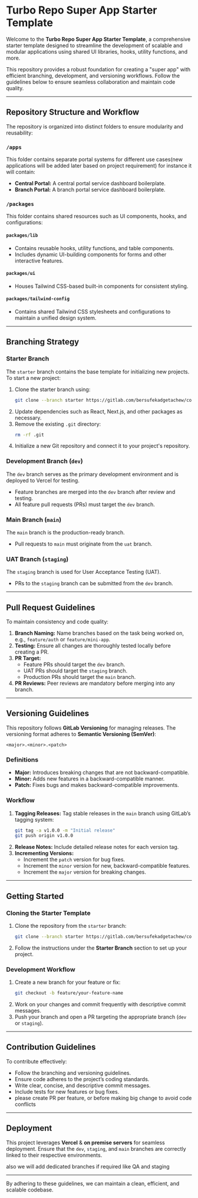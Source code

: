 # Turbo Repo Super App Starter Template

Welcome to the **Turbo Repo Super App Starter Template**, a comprehensive starter template designed to streamline the development of scalable and modular applications using shared UI libraries, hooks, utility functions, and more.

This repository provides a robust foundation for creating a "super app" with efficient branching, development, and versioning workflows. Follow the guidelines below to ensure seamless collaboration and maintain code quality.

---

## Repository Structure and Workflow

The repository is organized into distinct folders to ensure modularity and reusability:

### `/apps`
This folder contains separate portal systems for different use cases(new applications will be added later based on project requirement) for instance it will contain:
- **Central Portal:**  A central portal service dashboard boilerplate.
- **Branch Portal:** A branch portal service dashboard boilerplate.

### `/packages`
This folder contains shared resources such as UI components, hooks, and configurations:

#### `packages/lib`
- Contains reusable hooks, utility functions, and table components.
- Includes dynamic UI-building components for forms and other interactive features.

#### `packages/ui`
- Houses Tailwind CSS-based built-in components for consistent styling.

#### `packages/tailwind-config`
- Contains shared Tailwind CSS stylesheets and configurations to maintain a unified design system.

---

## Branching Strategy

### **Starter Branch**
The `starter` branch contains the base template for initializing new projects. To start a new project:
1. Clone the starter branch using:
   ```bash
   git clone --branch starter https://gitlab.com/bersufekadgetachew/coop-super-app-web.git
   ```
2. Update dependencies such as React, Next.js, and other packages as necessary.
3. Remove the existing `.git` directory:
   ```bash
   rm -rf .git
   ```
4. Initialize a new Git repository and connect it to your project's repository.

### **Development Branch (`dev`)**
The `dev` branch serves as the primary development environment and is deployed to Vercel for testing.
- Feature branches are merged into the `dev` branch after review and testing.
- All feature pull requests (PRs) must target the `dev` branch.

### **Main Branch (`main`)**
The `main` branch is the production-ready branch.
- Pull requests to `main` must originate from the `uat` branch.

### **UAT Branch (`staging`)**
The `staging` branch is used for User Acceptance Testing (UAT).
- PRs to the `staging` branch can be submitted from the `dev` branch.

---

## Pull Request Guidelines

To maintain consistency and code quality:
1. **Branch Naming:** Name branches based on the task being worked on, e.g., `feature/auth` or `feature/mini-app`.
2. **Testing:** Ensure all changes are thoroughly tested locally before creating a PR.
3. **PR Target:**
   - Feature PRs should target the `dev` branch.
   - UAT PRs should target the `staging` branch.
   - Production PRs should target the `main` branch.
4. **PR Reviews:** Peer reviews are mandatory before merging into any branch.

---

## Versioning Guidelines

This repository follows **GitLab Versioning** for managing releases. The versioning format adheres to **Semantic Versioning (SemVer)**:

```
<major>.<minor>.<patch>
```

### Definitions
- **Major:** Introduces breaking changes that are not backward-compatible.
- **Minor:** Adds new features in a backward-compatible manner.
- **Patch:** Fixes bugs and makes backward-compatible improvements.

### Workflow
1. **Tagging Releases:** Tag stable releases in the `main` branch using GitLab’s tagging system:
   ```bash
   git tag -a v1.0.0 -m "Initial release"
   git push origin v1.0.0
   ```
2. **Release Notes:** Include detailed release notes for each version tag.
3. **Incrementing Versions:**
   - Increment the `patch` version for bug fixes.
   - Increment the `minor` version for new, backward-compatible features.
   - Increment the `major` version for breaking changes.

---

## Getting Started

### Cloning the Starter Template
1. Clone the repository from the `starter` branch:
   ```bash
   git clone --branch starter https://gitlab.com/bersufekadgetachew/coop-super-app-web.git
   ```
2. Follow the instructions under the **Starter Branch** section to set up your project.

### Development Workflow
1. Create a new branch for your feature or fix:
   ```bash
   git checkout -b feature/your-feature-name
   ```
2. Work on your changes and commit frequently with descriptive commit messages.
3. Push your branch and open a PR targeting the appropriate branch (`dev` or `staging`).

---

## Contribution Guidelines

To contribute effectively:
- Follow the branching and versioning guidelines.
- Ensure code adheres to the project’s coding standards.
- Write clear, concise, and descriptive commit messages.
- Include tests for new features or bug fixes.
- please create PR per feature, or before making big change to avoid code conflicts

---

## Deployment

This project leverages **Vercel** & **on premise servers** for seamless deployment. Ensure that the `dev`, `staging`, and `main` branches are correctly linked to their respective environments.

also we will add dedicated branches if required like QA and staging

---

By adhering to these guidelines, we can maintain a clean, efficient, and scalable codebase.